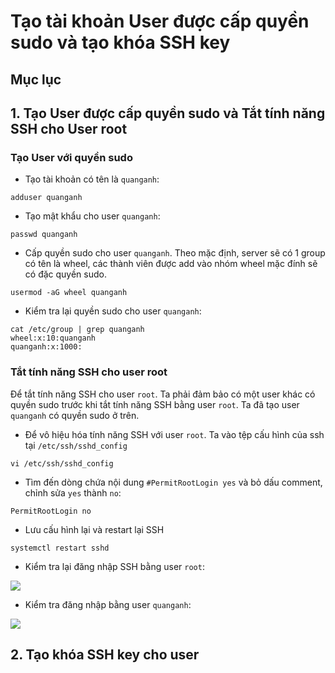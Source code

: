 # Tạo tài khoản User được cấp quyền sudo và tạo khóa SSH key

## Mục lục

## 1. Tạo User được cấp quyền sudo và Tắt tính năng SSH cho User root

### Tạo User với quyền sudo

- Tạo tài khoản có tên là `quanganh`:

`adduser quanganh`

- Tạo mật khẩu cho user `quanganh`:

`passwd quanganh`

- Cấp quyền sudo cho user `quanganh`. Theo mặc định, server sẽ có 1 group có tên là wheel, các thành viên được add vào nhóm wheel mặc đính sẽ có đặc quyền sudo.

`usermod -aG wheel quanganh`

- Kiểm tra lại quyền sudo cho user `quanganh`:

```
cat /etc/group | grep quanganh
wheel:x:10:quanganh
quanganh:x:1000:
```

### Tắt tính năng SSH cho user root

Để tắt tính năng SSH cho user `root`. Ta phải đảm bảo có một user khác có quyền sudo trước khi tắt tính năng SSH bằng user `root`. Ta đã tạo user `quanganh` có quyền sudo ở trên.

- Để vô hiệu hóa tính năng SSH với user `root`. Ta vào tệp cấu hình của ssh tại `/etc/ssh/sshd_config`

`vi /etc/ssh/sshd_config`

- Tìm đến dòng chứa nội dung `#PermitRootLogin yes` và bỏ dấu comment, chỉnh sửa `yes` thành `no`:

`PermitRootLogin no`

- Lưu cấu hình lại và restart lại SSH

`systemctl restart sshd`

- Kiểm tra lại đăng nhập SSH bằng user `root`:

<img src="https://imgur.com/mZSKA4d.png">

- Kiểm tra đăng nhập bằng user `quanganh`:

<img src="https://imgur.com/xdyUUyZ.png">

## 2. Tạo khóa SSH key cho user

